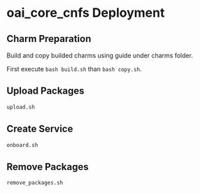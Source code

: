 # oai_core_cnfs Deployment

## Charm Preparation

Build and copy builded charms using guide under charms folder.

First execute ```bash build.sh``` than ```bash copy.sh```.

## Upload Packages
```bash
upload.sh
```

## Create Service
```bash
onboard.sh
```

## Remove Packages
```bash
remove_packages.sh
```
